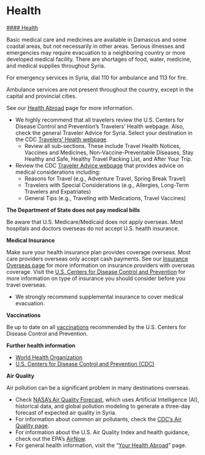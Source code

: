 # Health

[#### Health](javascript:void(0); "Health")

Basic medical care and medicines are available in Damascus and some coastal areas, but not necessarily in other areas. Serious illnesses and emergencies may require evacuation to a neighboring country or more developed medical facility. There are shortages of food, water, medicine, and medical supplies throughout Syria.

For emergency services in Syria, dial 110 for ambulance and 113 for fire.

Ambulance services are not present throughout the country, except in the capital and provincial cities.

See our [Health Abroad](https://travel.state.gov/content/travel/en/international-travel/before-you-go/your-health-abroad.html) page for more information.

* We highly recommend that all travelers review the U.S. Centers for Disease Control and Prevention’s Travelers’ Health webpage. Also, check the general Traveler Advice for Syria. Select your destination in the CDC [Travelers’ Health webpage](https://wwwnc.cdc.gov/travel/).
  + Review all sub-sections. These include Travel Health Notices, Vaccines and Medicines, Non-Vaccine-Preventable Diseases, Stay Healthy and Safe, Healthy Travel Packing List, and After Your Trip.
* Review the CDC [Traveler Advice webpage](https://wwwnc.cdc.gov/travel/page/traveler-information-center) that provides advice on medical considerations including:
  + Reasons for Travel (e.g., Adventure Travel, Spring Break Travel)
  + Travelers with Special Considerations (e.g., Allergies, Long-Term Travelers and Expatriates)
  + General Tips (e.g., Traveling with Medications, Travel Vaccines)

**The Department of State does not pay medical bills**

Be aware that U.S. Medicare/Medicaid does not apply overseas. Most hospitals and doctors overseas do not accept U.S. health insurance.

**Medical Insurance**

Make sure your health insurance plan provides coverage overseas. Most care providers overseas only accept cash payments. See our [Insurance Overseas page](https://travel.state.gov/content/travel/en/international-travel/before-you-go/your-health-abroad/insurance-providers-overseas.html) for more information on insurance providers with overseas coverage. Visit the [U.S. Centers for Disease Control and Prevention](https://wwwnc.cdc.gov/travel/page/insurance) for more information on type of insurance you should consider before you travel overseas.

* We strongly recommend supplemental insurance to cover medical evacuation.

**Vaccinations**

Be up to date on all [vaccinations](http://wwwnc.cdc.gov/travel/page/vaccinations.htm) recommended by the U.S. Centers for Disease Control and Prevention.

**Further health information**

* [World Health Organization](https://www.who.int/countries/syr/)
* [U.S. Centers for Disease Control and Prevention (CDC)](http://wwwnc.cdc.gov/travel/)

**Air Quality**

Air pollution can be a significant problem in many destinations overseas.

* Check [NASA’s Air Quality Forecast](https://aeronet.gsfc.nasa.gov/new_web/aqforecast), which uses Artificial Intelligence (AI), historical data, and global pollution modeling to generate a three-day forecast of expected air quality in Syria.
* For information about common air pollutants, check the [CDC’s Air Quality page](https://www.cdc.gov/air-quality/pollutants/).
* For information about the U.S. Air Quality Index and health guidance, check out the EPA’s [AirNow](https://www.airnow.gov/aqi/aqi-basics/).
* For general health information, visit the “[Your Health Abroad](https://travel.state.gov/content/travel/en/international-travel/before-you-go/your-health-abroad.html)” page.